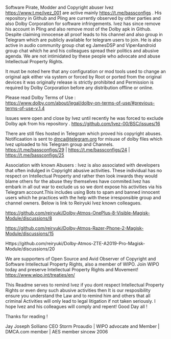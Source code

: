 Software Pirate, Modder and Copyright abuser Ivez https://www.t.me/ivez_001 are active mainly https://t.me/bassconfigs . His repository in Github and Pling are currently observed by other parties and also Dolby Corporation for software infringements. Ivez has since remove his account in Pling and also remove most of the Dolby apk in Github. Despite claiming innocense all proof leads to his channel and also group in Telegram which are publicly available for telegram users to join. He is also active in audio community group chat eg JamesDSP and Viper4android group chat which he and his colleagues spread their politics and abusive agenda. We are not intimidated by these people who advocate and abuse Intellectual Property Rights.

It must be noted here that any configuration or mod tools used to change an original apk either via system or forced by Root or ported from the original devices it was originally release is strictly prohibited and Permission is required by Dolby Corporation before any distribution offline or online.

Please read Dolby Terms of Use : https://www.dolby.com/about/legal/dolby-on-terms-of-use/#previous-terms-of-use-v.1.4

Issues were open and close by Ivez until recently he was forced to exclude Dolby apk from his repository . https://github.com/Ivez-00/BSC/issues/16

There are still files hosted in Telegram which proved his copyright abuses. Notificaation is sent to dmca@telegram.org for misuse of dolby files which Ivez uploaded to his Telegram group and Channels.
https://t.me/bassconfigs/29  |  https://t.me/bassconfigs/24  |  https://t.me/bassconfigs/25

Association with known Abusers :
Ivez is also associated with developers that often indulged in Copyright abusive activities. These individual has no respect on Intellectual Property and rather then look inwards they would blame others for the abuse they themselves have commited.Ivez has embark in all out war to exclude us so we dont expose his activities via his Telegram account.This includes using Bots to spam and banned innocent users which he practices with the help with these irresponsible group and channel owners. Below is link to Reiryuki Ivez known colleagues.

https://github.com/reiryuki/Dolby-Atmos-OnePlus-8-Visible-Magisk-Module/discussions/8

https://github.com/reiryuki/Dolby-Atmos-Razer-Phone-2-Magisk-Module/discussions/15

Https://github.com/reiryuki/Dolby-Atmos-ZTE-A2019-Pro-Magisk-Module/discussions/20

We are supporters of Open Source and Avid Observer of Copyright and Software Intellectual Property Rights, also a member of WIPO. Join WIPO today and preserve Intellectual Property Rights and Movement!
https://www.wipo.int/treaties/en/

This Readme serves to remind Ivez if you dont respect Intellectual Property Rights or even deny such abusive activities then It is our resposibility ensure you understand the Law and to remind him and others that all criminal Activities will only lead to legal litigation if not taken seriously. I hope Ivez and his colleagues will comply and repent! Good Day all ! 

Thanks for reading !

Jay Joseph Solliano
CEO Storm Proaudio | WIPO advocate and Member | DMCA.com member | AES member sincew 2006
